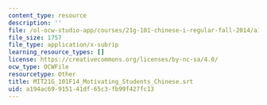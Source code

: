 ```yaml
---
content_type: resource
description: ''
file: /ol-ocw-studio-app/courses/21g-101-chinese-i-regular-fall-2014/a194ac69915141df65c3fb99f427fc13_MIT21G_101F14_Motivating_Students_Chinese.srt
file_size: 1757
file_type: application/x-subrip
learning_resource_types: []
license: https://creativecommons.org/licenses/by-nc-sa/4.0/
ocw_type: OCWFile
resourcetype: Other
title: MIT21G_101F14_Motivating_Students_Chinese.srt
uid: a194ac69-9151-41df-65c3-fb99f427fc13
---
```

